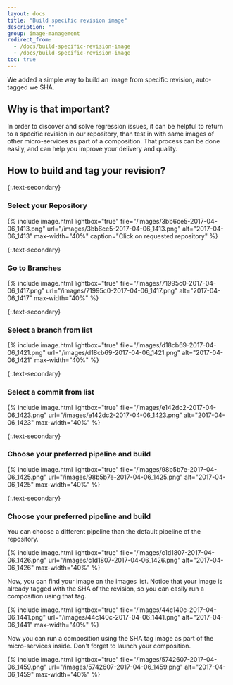 ```yaml
---
layout: docs
title: "Build specific revision image"
description: ""
group: image-management
redirect_from:
  - /docs/build-specific-revision-image
  - /docs/build-specific-revision-image
toc: true
---
```

We added a simple way to build an image from specific revision, auto-tagged we SHA.

## Why is that important?
In order to discover and solve regression issues, it can be helpful to return to a specific revision in our repository, than test in with same images of other micro-services as part of a composition.
That process can be done easily, and can help you improve your delivery and quality.

## How to build and tag your revision?

{:.text-secondary}
### **Select your Repository**

{% include image.html 
lightbox="true" 
file="/images/3bb6ce5-2017-04-06_1413.png" 
url="/images/3bb6ce5-2017-04-06_1413.png" 
alt="2017-04-06_1413" 
max-width="40%" 
caption="Click on requested repository"
%}

{:.text-secondary} 
### **Go to Branches**

{% include image.html 
lightbox="true" 
file="/images/71995c0-2017-04-06_1417.png" 
url="/images/71995c0-2017-04-06_1417.png"
alt="2017-04-06_1417" 
max-width="40%" 
%}

{:.text-secondary}  
### **Select a branch from list**

{% include image.html 
lightbox="true" 
file="/images/d18cb69-2017-04-06_1421.png" 
url="/images/d18cb69-2017-04-06_1421.png"
alt="2017-04-06_1421" 
max-width="40%" 
%}

{:.text-secondary}  
### **Select a commit from list**

{% include image.html 
lightbox="true" 
file="/images/e142dc2-2017-04-06_1423.png" 
url="/images/e142dc2-2017-04-06_1423.png"
alt="2017-04-06_1423" 
max-width="40%" 
%}

{:.text-secondary} 
### **Choose your preferred pipeline and build**

{% include image.html 
lightbox="true" 
file="/images/98b5b7e-2017-04-06_1425.png" 
url="/images/98b5b7e-2017-04-06_1425.png"
alt="2017-04-06_1425" 
max-width="40%" 
%}
 
{:.text-secondary}  
### **Choose your preferred pipeline and build**
You can choose a different pipeline than the default pipeline of the repository.

{% include image.html 
lightbox="true" 
file="/images/c1d1807-2017-04-06_1426.png" 
url="/images/c1d1807-2017-04-06_1426.png"
alt="2017-04-06_1426" 
max-width="40%" 
%}

Now, you can find your image on the images list.
Notice that your image is already tagged with the SHA of the revision, so you can easily run a composition using that tag.

{% include image.html 
lightbox="true" 
file="/images/44c140c-2017-04-06_1441.png" 
url="/images/44c140c-2017-04-06_1441.png"
alt="2017-04-06_1441" 
max-width="40%" 
%}

Now you can run a composition using the SHA tag image as part of the micro-services inside.
Don't forget to launch your composition.

{% include image.html 
lightbox="true" 
file="/images/5742607-2017-04-06_1459.png" 
url="/images/5742607-2017-04-06_1459.png"
alt="2017-04-06_1459" 
max-width="40%" 
%}
